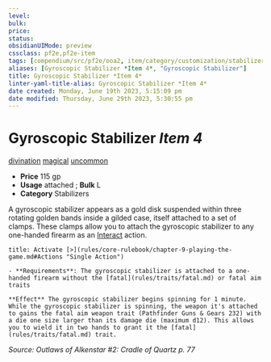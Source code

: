 ```yaml
---
level:
bulk:
price:
status:
obsidianUIMode: preview
cssclass: pf2e,pf2e-item
tags: [compendium/src/pf2e/ooa2, item/category/customization/stabilizers, trait/divination, trait/magical, trait/uncommon]
aliases: [Gyroscopic Stabilizer *Item 4*, "Gyroscopic Stabilizer"]
title: Gyroscopic Stabilizer *Item 4*
linter-yaml-title-alias: Gyroscopic Stabilizer *Item 4*
date created: Monday, June 19th 2023, 5:15:09 pm
date modified: Thursday, June 29th 2023, 5:30:55 pm
---
```


# Gyroscopic Stabilizer *Item 4*

[divination](rules/traits/divination.md) [magical](rules/traits/magical.md) [uncommon](rules/traits/uncommon.md)  

- **Price** 115 gp
- **Usage** attached <to a two-handed firearm>; **Bulk** L
- **Category** Stabilizers

A gyroscopic stabilizer appears as a gold disk suspended within three rotating golden bands inside a gilded case, itself attached to a set of clamps. These clamps allow you to attach the gyroscopic stabilizer to any one-handed firearm as an [Interact](rules/actions/interact.md) action.

```ad-embed-ability
title: Activate [>](rules/core-rulebook/chapter-9-playing-the-game.md#Actions "Single Action")

- **Requirements**: The gyroscopic stabilizer is attached to a one-handed firearm without the [fatal](rules/traits/fatal.md) or fatal aim traits

**Effect** The gyroscopic stabilizer begins spinning for 1 minute. While the gyroscopic stabilizer is spinning, the weapon it's attached to gains the fatal aim weapon trait (Pathfinder Guns & Gears 232) with a die one size larger than its damage die (maximum d12). This allows you to wield it in two hands to grant it the [fatal](rules/traits/fatal.md) trait.
```

*Source: Outlaws of Alkenstar #2: Cradle of Quartz p. 77*
